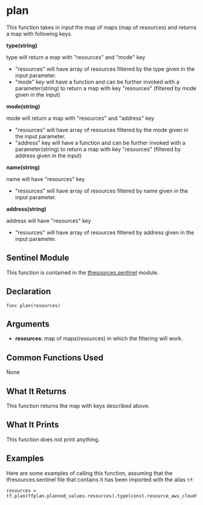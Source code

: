 # plan

This function takes in input the map of maps (map of resources) and returns a map with following keys.

**type(string)**

type will return a map with "resources" and "mode" key
- "resources" will have array of resources filtered by the type given in
  the input parameter.
- "mode" key will have a function and can be further invoked with a parameter(string)
  to return a map with key "resources" (filtered by mode given in the input)


**mode(string)**

mode will return a map with "resources" and "address" key
- "resources" will have array of resources filtered by the mode given in
  the input parameter.
- "address" key will have a function and can be further invoked with a parameter(string)
  to return a map with key "resources" (filtered by address given in the input)

**name(string)**

name will have "resources" key
- "resources" will have array of resources filtered by name given in the
  input parameter.

**address(string)**

address will have "resources" key
- "resources" will have array of resources filtered by address given in the
input parameter.

## Sentinel Module
This function is contained in the [tfresources.sentinel](../tfresources.sentinel) module.

## Declaration
`func plan(resources)`

## Arguments
* **resources**: map of maps(resources) in which the filtering will work.

## Common Functions Used
None

## What It Returns
This function returns the map with keys described above.

## What It Prints
This function does not print anything.

## Examples
Here are some examples of calling this function, assuming that the tfresources.sentinel file that contains it has been imported with the alias `tf`:
```
resources = tf.plan(tfplan.planned_values.resources).type(const.resource_aws_cloudtrail).resources
```
